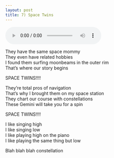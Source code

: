 ```yaml
---
layout: post
title: 7) Space Twins
---
```


<audio controls>
<source src="{{ site.baseurl }}/audio/space-twins-early-draft.mp3" type="audio/mpeg">
</audio>

They have the same space mommy  
They even have related hobbies  
I found them surfing moonbeams in the outer rim  
That’s where our story begins  

SPACE TWINS!!!!

They’re total pros of navigation  
That’s why I brought them on my space station  
They chart our course with constellations  
These Gemini will take you for a spin  

SPACE TWINS!!!!

I like singing high  
I like singing low  
I like playing high on the piano  
I like playing the same thing but low  

Blah blah blah constellation
